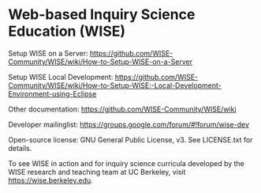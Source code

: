 Web-based Inquiry Science Education (WISE)
====

Setup WISE on a Server: https://github.com/WISE-Community/WISE/wiki/How-to-Setup-WISE-on-a-Server

Setup WISE Local Development: https://github.com/WISE-Community/WISE/wiki/How-to-Setup-WISE:-Local-Development-Environment-using-Eclipse

Other documentation: https://github.com/WISE-Community/WISE/wiki

Developer mailinglist: https://groups.google.com/forum/#!forum/wise-dev

Open-source license: GNU General Public License, v3.  See LICENSE.txt for details.

To see WISE in action and for inquiry science curricula developed by the WISE research and teaching team at UC Berkeley, visit https://wise.berkeley.edu.

